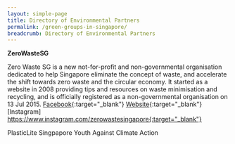 ```yaml
---
layout: simple-page
title: Directory of Environmental Partners
permalink: /green-groups-in-singapore/
breadcrumb: Directory of Environmental Partners
---
```


**ZeroWasteSG**

Zero Waste SG is a new not-for-profit and non-governmental organisation dedicated to help Singapore eliminate the concept of waste, and accelerate the shift towards zero waste and the circular economy. It started as a website in 2008 providing tips and resources on waste minimisation and recycling, and is officially registered as a non-governmental organisation on 13 Jul 2015.
[Facebook](https://www.facebook.com/zerowastesg/){:target="_blank"} 
[Website](http://www.zerowastesg.com){:target="_blank"} 
[Instagram] https://www.instagram.com/zerowastesingapore{:target="_blank"} 

PlasticLite
Singpapore Youth Against Climate Action
